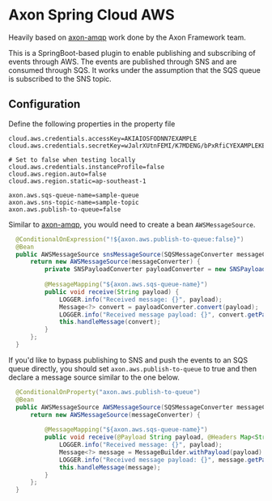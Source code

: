 Axon Spring Cloud AWS
====
Heavily based on [axon-amqp](https://github.com/AxonFramework/AxonFramework/tree/master/amqp) work done by the Axon Framework team.

This is a SpringBoot-based plugin to enable publishing and subscribing of events through AWS.
The events are published through SNS and are consumed through SQS. It works under the assumption
that the SQS queue is subscribed to the SNS topic.  


## Configuration
Define the following properties in the property file
```
cloud.aws.credentials.accessKey=AKIAIOSFODNN7EXAMPLE
cloud.aws.credentials.secretKey=wJalrXUtnFEMI/K7MDENG/bPxRfiCYEXAMPLEKEY                                

# Set to false when testing locally
cloud.aws.credentials.instanceProfile=false
cloud.aws.region.auto=false 
cloud.aws.region.static=ap-southeast-1

axon.aws.sqs-queue-name=sample-queue
axon.aws.sns-topic-name=sample-topic
axon.aws.publish-to-queue=false
```

Similar to [axon-amqp](https://github.com/AxonFramework/AxonFramework/tree/master/amqp), you would need to create a bean `AWSMessageSource`.

```java
  @ConditionalOnExpression("!${axon.aws.publish-to-queue:false}")
  @Bean
  public AWSMessageSource snsMessageSource(SQSMessageConverter messageConverter) {
      return new AWSMessageSource(messageConverter) {
          private SNSPayloadConverter payloadConverter = new SNSPayloadConverter();
 
          @MessageMapping("${axon.aws.sqs-queue-name}")
          public void receive(String payload) {
              LOGGER.info("Received message: {}", payload);
              Message<?> convert = payloadConverter.convert(payload);
              LOGGER.info("Received message payload: {}", convert.getPayload());
              this.handleMessage(convert);
          }
      };
  }
```

If you'd like to bypass publishing to SNS and push the events to an SQS queue directly, you should set `axon.aws.publish-to-queue` to true and then declare a message source similar to the one below.

```java
  @ConditionalOnProperty("axon.aws.publish-to-queue")
  @Bean
  public AWSMessageSource AWSMessageSource(SQSMessageConverter messageConverter) {
      return new AWSMessageSource(messageConverter) {
 
          @MessageMapping("${axon.aws.sqs-queue-name}")
          public void receive(@Payload String payload, @Headers Map<String,String> headers) {
              LOGGER.info("Received message: {}", payload);
              Message<?> message = MessageBuilder.withPayload(payload).copyHeaders(headers).build();
              LOGGER.info("Received message payload: {}", message.getPayload());
              this.handleMessage(message);
          }
      };
  }
```